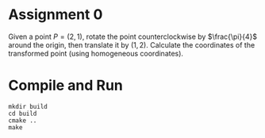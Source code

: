 # Assignment 0
Given a point $P=(2,1)$, rotate the point counterclockwise by $\frac{\pi}{4}$ around the origin, then translate it by $(1,2)$. Calculate the coordinates of the transformed point (using homogeneous coordinates).

# Compile and Run
```
mkdir build
cd build
cmake ..
make
```